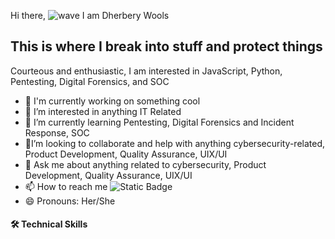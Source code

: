 Hi there, ![wave](https://github.com/Dherbery/Dherbery/assets/170452034/562f2f98-c733-467c-9e5a-52bf1966ebad) I am Dherbery Wools

<h2><b>This is where I break into stuff and protect things</b></h2>

Courteous and enthusiastic, I am interested in JavaScript, Python, Pentesting, Digital Forensics, and SOC




- 🔭 I'm currently working on something cool
- 👀 I’m interested in anything IT Related
- 🌱 I’m currently learning Pentesting, Digital Forensics and Incident Response, SOC
- 🤔I’m looking to collaborate and help with anything cybersecurity-related, Product Development, Quality Assurance, UIX/UI
- 💬 Ask me about anything related to cybersecurity, Product Development, Quality Assurance, UIX/UI
- 📫 How to reach me ![Static Badge](https://img.shields.io/badge/LinkedIn-blue?logo=LinkedIn)
- 😄 Pronouns: Her/She
  
 <h4> 🛠️  <b>Technical Skills</b> </h4>



<!---
Dherbery/Dherbery is a ✨ special ✨ repository because its `README.md` (this file) appears on your GitHub profile.
You can click the Preview link to take a look at your changes.
--->

